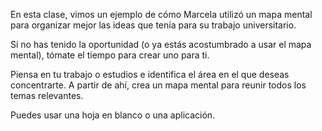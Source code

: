En esta clase, vimos un ejemplo de cómo Marcela utilizó un mapa mental para organizar mejor las ideas que tenía para su trabajo universitario.

Si no has tenido la oportunidad (o ya estás acostumbrado a usar el mapa mental), tómate el tiempo para crear uno para ti.

Piensa en tu trabajo o estudios e identifica el área en el que deseas concentrarte. A partir de ahí, crea un mapa mental para reunir todos los temas relevantes.

Puedes usar una hoja en blanco o una aplicación.